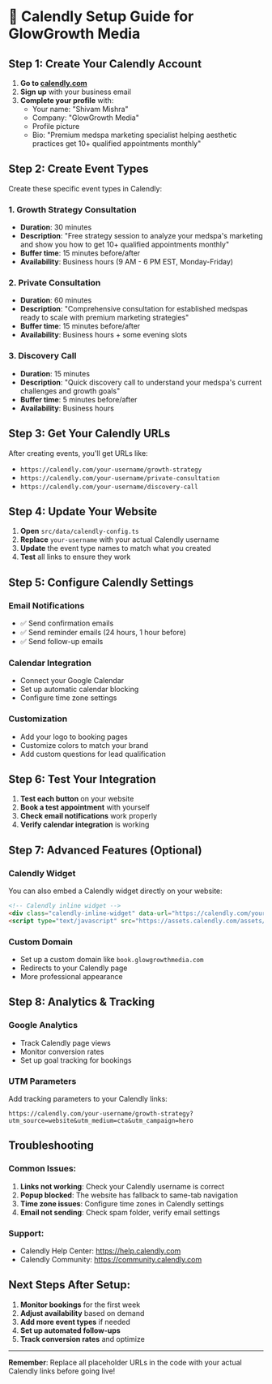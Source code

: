 # 🎯 Calendly Setup Guide for GlowGrowth Media

## Step 1: Create Your Calendly Account

1. **Go to [calendly.com](https://calendly.com)**
2. **Sign up** with your business email
3. **Complete your profile** with:
   - Your name: "Shivam Mishra"
   - Company: "GlowGrowth Media"
   - Profile picture
   - Bio: "Premium medspa marketing specialist helping aesthetic practices get 10+ qualified appointments monthly"

## Step 2: Create Event Types

Create these specific event types in Calendly:

### 1. Growth Strategy Consultation
- **Duration**: 30 minutes
- **Description**: "Free strategy session to analyze your medspa's marketing and show you how to get 10+ qualified appointments monthly"
- **Buffer time**: 15 minutes before/after
- **Availability**: Business hours (9 AM - 6 PM EST, Monday-Friday)

### 2. Private Consultation
- **Duration**: 60 minutes
- **Description**: "Comprehensive consultation for established medspas ready to scale with premium marketing strategies"
- **Buffer time**: 15 minutes before/after
- **Availability**: Business hours + some evening slots

### 3. Discovery Call
- **Duration**: 15 minutes
- **Description**: "Quick discovery call to understand your medspa's current challenges and growth goals"
- **Buffer time**: 5 minutes before/after
- **Availability**: Business hours

## Step 3: Get Your Calendly URLs

After creating events, you'll get URLs like:
- `https://calendly.com/your-username/growth-strategy`
- `https://calendly.com/your-username/private-consultation`
- `https://calendly.com/your-username/discovery-call`

## Step 4: Update Your Website

1. **Open** `src/data/calendly-config.ts`
2. **Replace** `your-username` with your actual Calendly username
3. **Update** the event type names to match what you created
4. **Test** all links to ensure they work

## Step 5: Configure Calendly Settings

### Email Notifications
- ✅ Send confirmation emails
- ✅ Send reminder emails (24 hours, 1 hour before)
- ✅ Send follow-up emails

### Calendar Integration
- Connect your Google Calendar
- Set up automatic calendar blocking
- Configure time zone settings

### Customization
- Add your logo to booking pages
- Customize colors to match your brand
- Add custom questions for lead qualification

## Step 6: Test Your Integration

1. **Test each button** on your website
2. **Book a test appointment** with yourself
3. **Check email notifications** work properly
4. **Verify calendar integration** is working

## Step 7: Advanced Features (Optional)

### Calendly Widget
You can also embed a Calendly widget directly on your website:

```html
<!-- Calendly inline widget -->
<div class="calendly-inline-widget" data-url="https://calendly.com/your-username/growth-strategy" style="min-width:320px;height:630px;"></div>
<script type="text/javascript" src="https://assets.calendly.com/assets/external/widget.js" async></script>
```

### Custom Domain
- Set up a custom domain like `book.glowgrowthmedia.com`
- Redirects to your Calendly page
- More professional appearance

## Step 8: Analytics & Tracking

### Google Analytics
- Track Calendly page views
- Monitor conversion rates
- Set up goal tracking for bookings

### UTM Parameters
Add tracking parameters to your Calendly links:
```
https://calendly.com/your-username/growth-strategy?utm_source=website&utm_medium=cta&utm_campaign=hero
```

## Troubleshooting

### Common Issues:
1. **Links not working**: Check your Calendly username is correct
2. **Popup blocked**: The website has fallback to same-tab navigation
3. **Time zone issues**: Configure time zones in Calendly settings
4. **Email not sending**: Check spam folder, verify email settings

### Support:
- Calendly Help Center: https://help.calendly.com
- Calendly Community: https://community.calendly.com

## Next Steps After Setup:

1. **Monitor bookings** for the first week
2. **Adjust availability** based on demand
3. **Add more event types** if needed
4. **Set up automated follow-ups**
5. **Track conversion rates** and optimize

---

**Remember**: Replace all placeholder URLs in the code with your actual Calendly links before going live!
